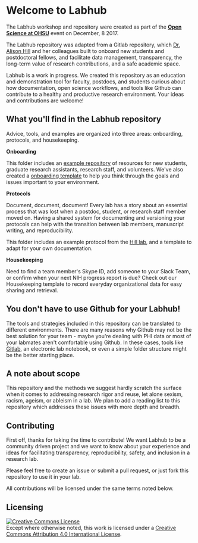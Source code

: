 # Welcome to Labhub
The Labhub workshop and repository were created as part of the [**Open Science at OHSU**](http://www.ohsu.edu/blogs/researchnews/2017/12/04/open-science-panel-the-evolving-landscape-of-scientific-communication-dec-8/) event on December, 8 2017.

The Labhub repository was adapted from a Gitlab repository, which [Dr. Alison Hill](https://alison.rbind.io/) and her colleagues built to onboard new students and postdoctoral fellows, and facilitate data management, transparency, the long-term value of research contributions, and a safe academic space.

Labhub is a work in progress.  We created this repository as an education and demonstration tool for faculty, postdocs, and students curious about how documentation, open science workflows, and tools like Github can contribute to a healthy and productive research environment.  Your ideas and contributions are welcome!

## What you'll find in the Labhub repository
Advice, tools, and examples are organized into three areas:  onboarding, protocols, and housekeeping.  

**Onboarding**

This folder includes an [example repository](https://github.com/apreshill/labhub/tree/master/01-onboarding/example) of resources for new students, graduate research assistants, research staff, and volunteers.  We've also created a [onboarding template](https://github.com/apreshill/labhub/blob/master/01-onboarding/template/onboarding.md) to help you think through the goals and issues important to your environment.

**Protocols**

Document, document, document!  Every lab has a story about an essential process that was lost when a postdoc, student, or research staff member moved on.  Having a shared system for documenting and versioning your protocols can help with the transition between lab members, manuscript writing, and reproducibility.  

This folder includes an example protocol from the [Hill lab](https://alison.rbind.io/), and a template to adapt for your own documentation.

**Housekeeping**

Need to find a team member's Skype ID, add someone to your Slack Team, or confirm when your next NIH progress report is due?  Check out our Housekeeping template to record everyday organizational data for easy sharing and retrieval.

## You don't have to use Github for your Labhub!
The tools and strategies included in this repository can be translated to different environments.  There are many reasons why Github may not be the best solution for your team - maybe you're dealing with PHI data or most of your labmates aren't comfortable using Github.  In these cases, tools like [Gitlab](https://about.gitlab.com/), an electronic lab notebook, or even a simple folder structure might be the better starting place.

## A note about scope
This repository and the methods we suggest hardly scratch the surface when it comes to addressing research rigor and reuse, let alone sexism, racism, ageism, or ableism in a lab.  We plan to add a reading list to this repository which addresses these issues with more depth and breadth. 

## Contributing
First off, thanks for taking the time to contribute!  We want Labhub to be a community driven project and we want to know about your experience and ideas for facilitating transparency, reproducibility, safety, and inclusion in a research lab.

Please feel free to create an issue or submit a pull request, or just fork this repository to use it in your lab.

All contributions will be licensed under the same terms noted below.

## Licensing  
<a rel="license" href="http://creativecommons.org/licenses/by/4.0/"><img alt="Creative Commons License" style="border-width:0" src="https://i.creativecommons.org/l/by/4.0/80x15.png" /></a><br />Except where otherwise noted, this work is licensed under a <a rel="license" href="http://creativecommons.org/licenses/by/4.0/">Creative Commons Attribution 4.0 International License</a>.
